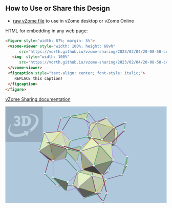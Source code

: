 
## How to Use or Share this Design

 - [raw vZome file](<https://raw.githubusercontent.com/vorth/vzome-sharing/main/2023/02/04/20-08-58-cell-first-H4-0011/cell-first-H4-0011.vZome>) to use in vZome desktop or vZome Online
 
 HTML for embedding in any web page:
 ```html
<figure style="width: 87%; margin: 5%">
  <vzome-viewer style="width: 100%; height: 60vh"
       src="https://vorth.github.io/vzome-sharing/2023/02/04/20-08-58-cell-first-H4-0011/cell-first-H4-0011.vZome" >
    <img  style="width: 100%"
       src="https://vorth.github.io/vzome-sharing/2023/02/04/20-08-58-cell-first-H4-0011/cell-first-H4-0011.png" >
  </vzome-viewer>
  <figcaption style="text-align: center; font-style: italic;">
     REPLACE this caption!
  </figcaption>
</figure>
 ```

[vZome Sharing documentation](https://vzome.github.io/vzome/sharing.html#how-it-works)

![Image](<cell-first-H4-0011.png>)

